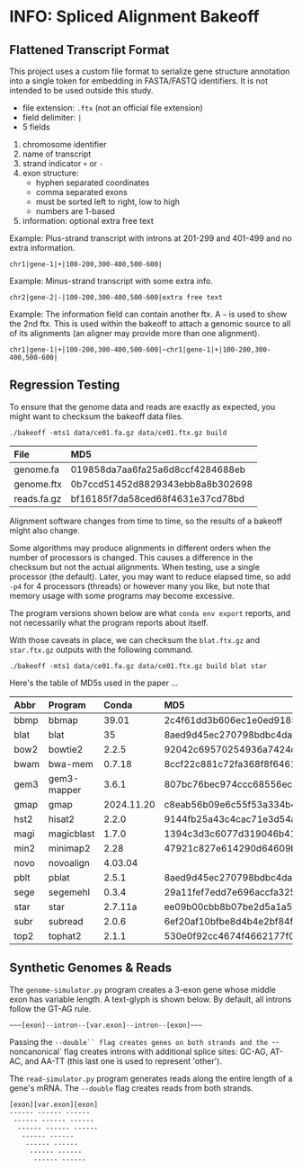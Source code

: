 INFO: Spliced Alignment Bakeoff
===============================

## Flattened Transcript Format ##

This project uses a custom file format to serialize gene structure annotation
into a single token for embedding in FASTA/FASTQ identifiers. It is not
intended to be used outside this study.

- file extension: `.ftx` (not an official file extension)
- field delimiter: `|`
- 5 fields

1. chromosome identifier
2. name of transcript
3. strand indicator `+` or `-`
4. exon structure:
	- hyphen separated coordinates
	- comma separated exons
	- must be sorted left to right, low to high
	- numbers are 1-based
5. information: optional extra free text

Example: Plus-strand transcript with introns at 201-299 and 401-499 and no
extra information.

```
chr1|gene-1|+|100-200,300-400,500-600|
```

Example: Minus-strand transcript with some extra info.

```
chr2|gene-2|-|100-200,300-400,500-600|extra free text
```

Example: The information field can contain another ftx. A `~` is used to show
the 2nd ftx. This is used within the bakeoff to attach a genomic source to all
of its alignments (an aligner may provide more than one alignment).

```
chr1|gene-1|+|100-200,300-400,500-600|~chr1|gene-1|+|100-200,300-400,500-600|
```

## Regression Testing ##

To ensure that the genome data and reads are exactly as expected, you might
want to checksum the bakeoff data files.

```
./bakeoff -mts1 data/ce01.fa.gz data/ce01.ftx.gz build
```

| File        | MD5
|:------------|:---------------------------------
| genome.fa   | 019858da7aa6fa25a6d8ccf4284688eb
| genome.ftx  | 0b7ccd51452d8829343ebb8a8b302698
| reads.fa.gz | bf16185f7da58ced68f4631e37cd78bd


Alignment software changes from time to time, so the results of a bakeoff might
also change.

Some algorithms may produce alignments in different orders when the number of
processors is changed. This causes a difference in the checksum but not the
actual alignments. When testing, use a single processor (the default). Later,
you may want to reduce elapsed time, so add `-p4` for 4 processors (threads) or
however many you like, but note that memory usage with some programs may become
excessive.

The program versions shown below are what `conda env export` reports, and not
necessarily what the program reports about itself.

With those caveats in place, we can checksum the `blat.ftx.gz` and
`star.ftx.gz` outputs with the following command.

```
./bakeoff -mts1 data/ce01.fa.gz data/ce01.ftx.gz build blat star
```

Here's the table of MD5s used in the paper ...

| Abbr | Program     | Conda      | MD5
|:-----|:------------|:-----------|:--------------------------------
| bbmp | bbmap       | 39.01      | 2c4f61dd3b606ec1e0ed91852ad6aaa9
| blat | blat        | 35         | 8aed9d45ec270798bdbc4da5a7bb66f8
| bow2 | bowtie2     | 2.2.5      | 92042c69570254936a7424ccf5851355
| bwam | bwa-mem     | 0.7.18     | 8ccf22c881c72fa368f8f646150cbebc
| gem3 | gem3-mapper | 3.6.1      | 807bc76bec974ccc68556ece73c4c0f7
| gmap | gmap        | 2024.11.20 | c8eab56b09e6c55f53a334b4dd470a5c
| hst2 | hisat2      | 2.2.0      | 9144fb25a43c4cac71e3d54a8db466a9
| magi | magicblast  | 1.7.0      | 1394c3d3c6077d319046b41ebd8d093e
| min2 | minimap2    | 2.28       | 47921c827e614290d64609b7275a9aba
| novo | novoalign   | 4.03.04    |
| pblt | pblat       | 2.5.1      | 8aed9d45ec270798bdbc4da5a7bb66f8
| sege | segemehl    | 0.3.4      | 29a11fef7edd7e696accfa325076a638
| star | star        | 2.7.11a    | ee09b00cbb8b07be2d5a1a5fa28d6ae1
| subr | subread     | 2.0.6      | 6ef20af10bfbe8d4b4e2bf84fe62e86f
| top2 | tophat2     | 2.1.1      | 530e0f92cc4674f4662177f01826fa30

## Synthetic Genomes & Reads ##

The `genome-simulator.py` program creates a 3-exon gene whose middle exon has
variable length. A text-glyph is shown below. By default, all introns follow
the GT-AG rule.

```
~~~[exon]--intron--[var.exon]--intron--[exon]~~~
```

Passing the `--double`` flag creates genes on both strands and the
`--noncanonical` flag creates introns with additional splice sites: GC-AG,
AT-AC, and AA-TT (this last one is used to represent 'other').

The `read-simulator.py` program generates reads along the entire length of a
gene's mRNA. The `--double` flag creates reads from both strands.

```
[exon][var.exon][exon]
------ ------ ------
 ------ ------ ------
  ------ ------ ------
   ------ ------
    ------ ------
     ------ ------
      ------ ------
```
